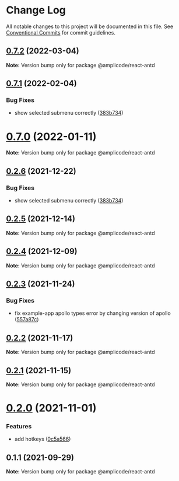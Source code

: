 # Change Log

All notable changes to this project will be documented in this file.
See [Conventional Commits](https://conventionalcommits.org) for commit guidelines.

## [0.7.2](https://github.com/Amplicode/amplicode-frontend/compare/@amplicode/react-antd@0.7.1...@amplicode/react-antd@0.7.2) (2022-03-04)

**Note:** Version bump only for package @amplicode/react-antd





## [0.7.1](https://github.com/Amplicode/amplicode-frontend/compare/@amplicode/react-antd@0.7.0...@amplicode/react-antd@0.7.1) (2022-02-04)


### Bug Fixes

* show selected submenu correctly ([383b734](https://github.com/Amplicode/amplicode-frontend/commit/383b734e31ae7d2190c9240e785a48feb1291c4f))





# [0.7.0](https://github.com/Amplicode/amplicode-frontend/compare/@amplicode/react-antd@0.2.5...@amplicode/react-antd@0.7.0) (2022-01-11)

**Note:** Version bump only for package @amplicode/react-antd





## [0.2.6](https://github.com/Amplicode/amplicode-frontend/compare/@amplicode/react-antd@0.2.5...@amplicode/react-antd@0.2.6) (2021-12-22)


### Bug Fixes

* show selected submenu correctly ([383b734](https://github.com/Amplicode/amplicode-frontend/commit/383b734e31ae7d2190c9240e785a48feb1291c4f))





## [0.2.5](https://github.com/Amplicode/amplicode-frontend/compare/@amplicode/react-antd@0.2.4...@amplicode/react-antd@0.2.5) (2021-12-14)

**Note:** Version bump only for package @amplicode/react-antd





## [0.2.4](https://github.com/Amplicode/amplicode-frontend/compare/@amplicode/react-antd@0.2.3...@amplicode/react-antd@0.2.4) (2021-12-09)

**Note:** Version bump only for package @amplicode/react-antd





## [0.2.3](https://github.com/Amplicode/amplicode-frontend/compare/@amplicode/react-antd@0.2.2...@amplicode/react-antd@0.2.3) (2021-11-24)


### Bug Fixes

* fix example-app apollo types error by changing version of apollo ([557a87c](https://github.com/Amplicode/amplicode-frontend/commit/557a87cbfc2f0ba81f90d019038709ea9e2d8c60))





## [0.2.2](https://github.com/Amplicode/amplicode-frontend/compare/@amplicode/react-antd@0.2.1...@amplicode/react-antd@0.2.2) (2021-11-17)

**Note:** Version bump only for package @amplicode/react-antd





## [0.2.1](https://github.com/Amplicode/amplicode-frontend/compare/@amplicode/react-antd@0.2.0...@amplicode/react-antd@0.2.1) (2021-11-15)

**Note:** Version bump only for package @amplicode/react-antd





# [0.2.0](https://github.com/Amplicode/amplicode-frontend/compare/@amplicode/react-antd@0.1.1...@amplicode/react-antd@0.2.0) (2021-11-01)


### Features

* add hotkeys ([0c5a566](https://github.com/Amplicode/amplicode-frontend/commit/0c5a5664264c4c96e7ce3d56196a0cc276bbb931))





## 0.1.1 (2021-09-29)

**Note:** Version bump only for package @amplicode/react-antd
